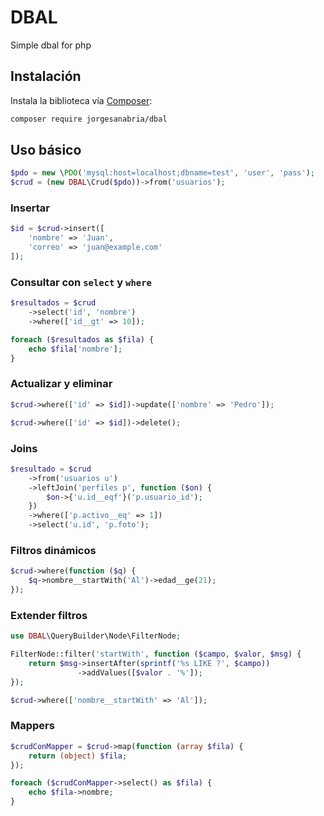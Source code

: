 # DBAL
Simple dbal for php

## Instalación

Instala la biblioteca vía [Composer](https://getcomposer.org/):

```bash
composer require jorgesanabria/dbal
```

## Uso básico

```php
$pdo = new \PDO('mysql:host=localhost;dbname=test', 'user', 'pass');
$crud = (new DBAL\Crud($pdo))->from('usuarios');
```

### Insertar

```php
$id = $crud->insert([
    'nombre' => 'Juan',
    'correo' => 'juan@example.com'
]);
```

### Consultar con `select` y `where`

```php
$resultados = $crud
    ->select('id', 'nombre')
    ->where(['id__gt' => 10]);

foreach ($resultados as $fila) {
    echo $fila['nombre'];
}
```

### Actualizar y eliminar

```php
$crud->where(['id' => $id])->update(['nombre' => 'Pedro']);

$crud->where(['id' => $id])->delete();
```

### Joins

```php
$resultado = $crud
    ->from('usuarios u')
    ->leftJoin('perfiles p', function ($on) {
        $on->{'u.id__eqf'}('p.usuario_id');
    })
    ->where(['p.activo__eq' => 1])
    ->select('u.id', 'p.foto');
```

### Filtros dinámicos

```php
$crud->where(function ($q) {
    $q->nombre__startWith('Al')->edad__ge(21);
});
```

### Extender filtros

```php
use DBAL\QueryBuilder\Node\FilterNode;

FilterNode::filter('startWith', function ($campo, $valor, $msg) {
    return $msg->insertAfter(sprintf('%s LIKE ?', $campo))
               ->addValues([$valor . '%']);
});

$crud->where(['nombre__startWith' => 'Al']);
```

### Mappers

```php
$crudConMapper = $crud->map(function (array $fila) {
    return (object) $fila;
});

foreach ($crudConMapper->select() as $fila) {
    echo $fila->nombre;
}
```

